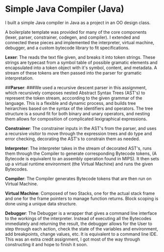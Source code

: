 # Simple Java Compiler (Java)

I built a simple Java compiler in Java as a project in an OO design class.

A boilerplate template was provided for many of the core components (lexer, parser, constrainer, codegen, and compiler). I extended and connected these pieces and implemented the interpreter, virtual machine, debugger, and a custom bytecode library to fit specifications. 

**Lexer**: The reads the text file given, and breaks it into token strings. These strings are typecast from a symbol table of possible gramatic elements and encapsulated into a token object with it's symbol, content, and metadata. A stream of these tokens are then passed into the parser for gramatic interpretation. 

##**Parser**: ###We used a recursive descent parser in this assignment, which recursively composes nested Abstract Syntax Trees (AST's) to represent the token stream, acccording to the given grammar of the language. This is a flexible and dynamic process, and builds tree heirarchies based on the syntax of the identifiers and operators. The tree structure is a sound fit for both binary and unary operators, and nesting them allows for composition of complicated lexigraphical expressions. 

**Constrainer**: The constrainer inputs in the AST's from the parser, and uses a recursive visitor to move through the expression trees and do type and error checking, decorating the AST's to constrain them as needed. 

**Interpreter**: The interpreter takes in the stream of decorated AST's, runs them through the Compiler to generate corresponding Bytecode tokens, (A Bytecode is equivalent to an assembly operation found in MIPS). It then sets up a virtual runtime environment (the Virtual Machine) and runs the given Bytecodes.

**Compiler**: The Compiler generates Bytecode tokens that are then run on Virtual Machine. 

**Virtual Machine**: Composed of two Stacks, one for the actual stack frame and one for the frame pointers to manage function returns. Block scoping is done using a unique data structure. 

**Debugger**: The Debugger is a wrapper that gives a command line interface to the workings of the interpreter. Instead of executing all the Bytecodes immediately and returning the result, the debugger allows for the User to step through each action, check the state of the variables and environment, add breakpoints, change values, etc. It is equivalent to a command line IDE. This was an extra credit assignment, I got most of the way through constructing it and hope to finish it soon. 
